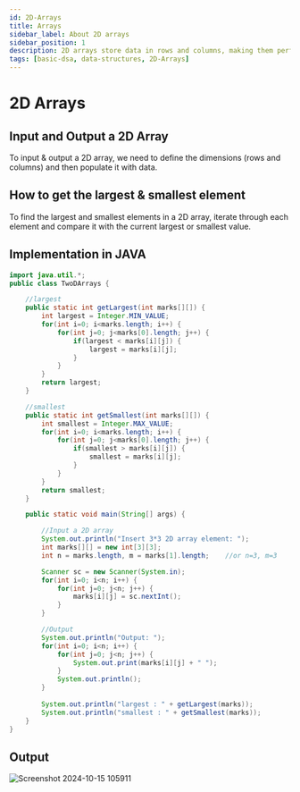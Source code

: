 ```yaml
---
id: 2D-Arrays
title: Arrays
sidebar_label: About 2D arrays
sidebar_position: 1
description: 2D arrays store data in rows and columns, making them perfect for scenarios where you need to manage more complex data structures, like matrices in math or tables in databases.
tags: [basic-dsa, data-structures, 2D-Arrays]
---
```


# 2D Arrays

## Input and Output a 2D Array

To input & output a 2D array, we need to define the dimensions (rows and columns) and then populate it with data.

## How to get the largest & smallest element

To find the largest and smallest elements in a 2D array, iterate through each element and compare it with the current largest or smallest value.

## Implementation in JAVA

```java
import java.util.*;
public class TwoDArrays {

	//largest
	public static int getLargest(int marks[][]) {
		int largest = Integer.MIN_VALUE;
		for(int i=0; i<marks.length; i++) {
			for(int j=0; j<marks[0].length; j++) {
		        if(largest < marks[i][j]) {
			        largest = marks[i][j];
		        }
		    }
	    }
		return largest;
	}

	//smallest
	public static int getSmallest(int marks[][]) {		
		int smallest = Integer.MAX_VALUE;
		for(int i=0; i<marks.length; i++) {
			for(int j=0; j<marks[0].length; j++) {
				if(smallest > marks[i][j]) {
					smallest = marks[i][j];
				}
			}
		}
		return smallest;
	}

	public static void main(String[] args) {

		//Input a 2D array
		System.out.println("Insert 3*3 2D array element: ");
		int marks[][] = new int[3][3];
        int n = marks.length, m = marks[1].length;    //or n=3, m=3

		Scanner sc = new Scanner(System.in);
		for(int i=0; i<n; i++) {
			for(int j=0; j<n; j++) {
				marks[i][j] = sc.nextInt();
			}
		}

		//Output
		System.out.println("Output: ");
		for(int i=0; i<n; i++) {
			for(int j=0; j<n; j++) {
				System.out.print(marks[i][j] + " ");
			}
			System.out.println();
		}
		
		System.out.println("largest : " + getLargest(marks));
		System.out.println("smallest : " + getSmallest(marks));
	}
}
```
## Output

![Screenshot 2024-10-15 105911](https://github.com/user-attachments/assets/49984cbd-4d37-4248-a413-d697fd7cf632)
